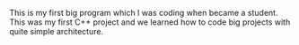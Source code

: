 This is my first big program which I was coding when became a student. This was my first C++ project and we learned how to code big projects with quite simple architecture.
